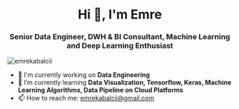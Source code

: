 <h1 align="center">Hi 👋, I'm Emre</h1>
<h3 align="center">Senior Data Engineer, DWH & BI Consultant, Machine Learning and Deep Learning Enthusiast</h3>

<p align="left"> <img src="https://komarev.com/ghpvc/?username=emrekabalcii" alt="emrekabalcii" /> </p>

- 🔭 I'm currently working on **Data Engineering**
- 🌱 I’m currently learning **Data Visualization, Tensorflow, Keras, Machine Learning Algorithms, Data Pipeline on Cloud Platforms**
- 📫 How to reach me: emrekabalcii@gmail.com
